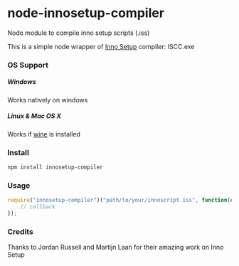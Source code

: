 node-innosetup-compiler
=======================

Node module to compile inno setup scripts (.iss)

This is a simple node wrapper of [Inno Setup](http://www.jrsoftware.org/isinfo.php) compiler: ISCC.exe

### OS Support

##### Windows

Works natively on windows

##### Linux & Mac OS X

Works if [wine](www.winehq.org) is installed

### Install

```bash
npm install innosetup-compiler
```

### Usage

```javascript
require("innosetup-compiler")("path/to/your/innoscript.iss", function(error) {
	// callback
});
```

### Credits

Thanks to Jordan Russell and Martijn Laan for their amazing work on Inno Setup